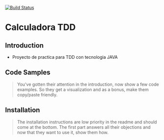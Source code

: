 [![Build Status](https://travis-ci.org/PLATYPUSCO007/Tdd_calculadora.svg?branch=master)](https://travis-ci.org/PLATYPUSCO007/Tdd_calculadora)


# Calculadora TDD

## Introduction

- Proyecto de practica para TDD con tecnologia JAVA 

## Code Samples

> You've gotten their attention in the introduction, now show a few code examples. So they get a visualization and as a bonus, make them copy/paste friendly.

## Installation

> The installation instructions are low priority in the readme and should come at the bottom. The first part answers all their objections and now that they want to use it, show them how.
